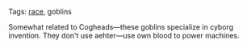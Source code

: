 Tags: [race](Races), goblins

Somewhat related to Cogheads—these goblins specialize in cyborg invention. They don't use aehter—use own blood to power machines.